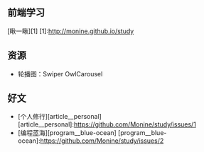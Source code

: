 前端学习
---
[瞅一瞅][1]
[1]:http://monine.github.io/study

资源
---
- 轮播图：Swiper OwlCarousel

好文
---
- [个人修行][article__personal]
  [article__personal]:https://github.com/Monine/study/issues/1
- [编程蓝海][program__blue-ocean]
  [program__blue-ocean]:https://github.com/Monine/study/issues/2
